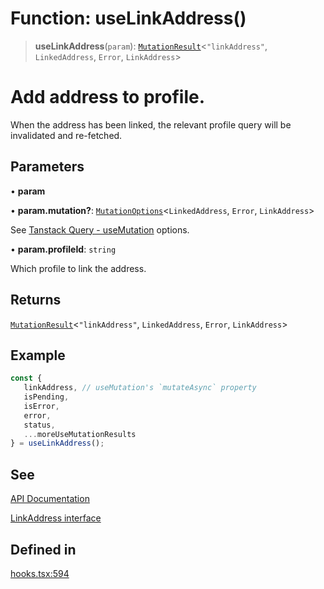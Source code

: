 # Function: useLinkAddress()

> **useLinkAddress**(`param`): [`MutationResult`](/docs/SDK%20React%20Provider/type-aliases/MutationResult.md)\<`"linkAddress"`, `LinkedAddress`, `Error`, `LinkAddress`\>

# Add address to profile.
When the address has been linked, the relevant profile query will be invalidated and re-fetched.

## Parameters

• **param**

• **param.mutation?**: [`MutationOptions`](/docs/SDK%20React%20Provider/type-aliases/MutationOptions.md)\<`LinkedAddress`, `Error`, `LinkAddress`\>

See [Tanstack Query - useMutation](https://tanstack.com/query/latest/docs/framework/react/reference/useMutation) options.

• **param.profileId**: `string`

Which profile to link the address.

## Returns

[`MutationResult`](/docs/SDK%20React%20Provider/type-aliases/MutationResult.md)\<`"linkAddress"`, `LinkedAddress`, `Error`, `LinkAddress`\>

## Example

```ts
const {
   linkAddress, // useMutation's `mutateAsync` property
   isPending,
   isError,
   error,
   status,
   ...moreUseMutationResults
} = useLinkAddress();
```

## See

[API Documentation](https://monerium.dev/api-docs#operation/profile-addresses)

[LinkAddress interface](/docs/SDK/interfaces/AuthContext.md)

## Defined in

[hooks.tsx:594](https://github.com/monerium/js-monorepo/blob/bdb556f177407a98459f8edb039e31cf37d07d7a/packages/sdk-react-provider/src/lib/hooks.tsx#L594)
